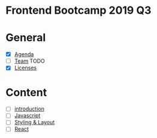 # Frontend Bootcamp 2019 Q3

# General

- [x] [Agenda](./agenda.md)
- [ ] [Team](./team.md) TODO
- [x] [Licenses](./licenses.md)

# Content

- [ ] [introduction](./topics/intro/README.md)
- [ ] [Javascript](./topics/javascript/README.md)
- [ ] [Styling & Layout](./topics/styling-layout/README.md)
- [ ] [React](./topics/react/README.md)
